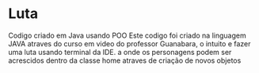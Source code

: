 # Luta
Codigo criado em Java usando POO
Este codigo foi criado na linguagem JAVA atraves do curso em video do professor Guanabara, o intuito e fazer uma luta usando terminal da IDE.
a onde os personagens podem ser acrescidos dentro da classe home atraves de criação de novos objetos 
